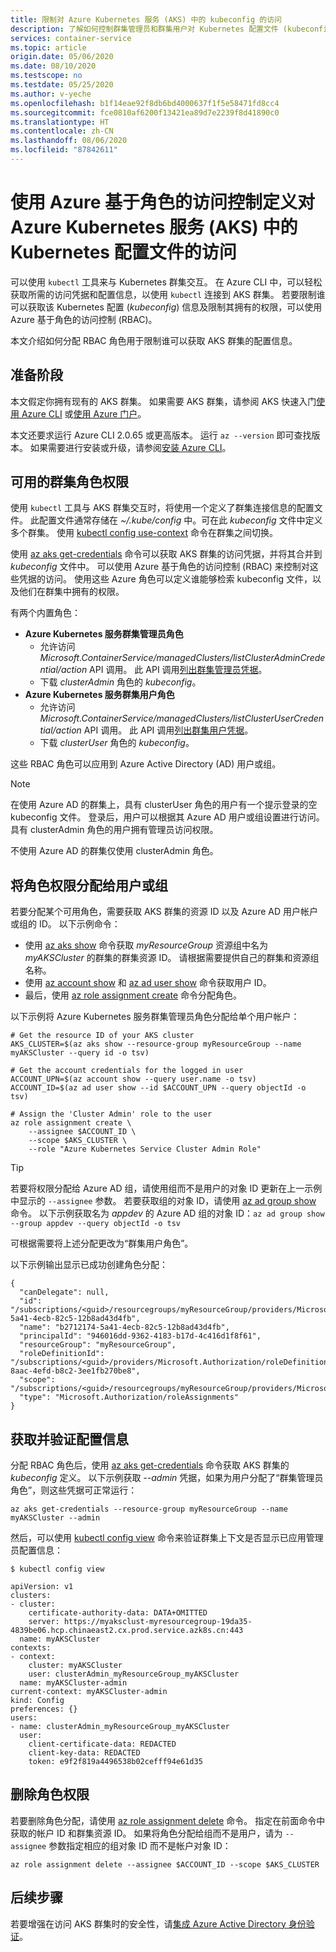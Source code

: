 ```yaml
---
title: 限制对 Azure Kubernetes 服务 (AKS) 中的 kubeconfig 的访问
description: 了解如何控制群集管理员和群集用户对 Kubernetes 配置文件 (kubeconfig) 的访问
services: container-service
ms.topic: article
origin.date: 05/06/2020
ms.date: 08/10/2020
ms.testscope: no
ms.testdate: 05/25/2020
ms.author: v-yeche
ms.openlocfilehash: b1f14eae92f8db6bd4000637f1f5e58471fd8cc4
ms.sourcegitcommit: fce0810af6200f13421ea89d7e2239f8d41890c0
ms.translationtype: HT
ms.contentlocale: zh-CN
ms.lasthandoff: 08/06/2020
ms.locfileid: "87842611"
---
```

# <a name="use-azure-role-based-access-controls-to-define-access-to-the-kubernetes-configuration-file-in-azure-kubernetes-service-aks"></a>使用 Azure 基于角色的访问控制定义对 Azure Kubernetes 服务 (AKS) 中的 Kubernetes 配置文件的访问

可以使用 `kubectl` 工具来与 Kubernetes 群集交互。 在 Azure CLI 中，可以轻松获取所需的访问凭据和配置信息，以使用 `kubectl` 连接到 AKS 群集。 若要限制谁可以获取该 Kubernetes 配置 (*kubeconfig*) 信息及限制其拥有的权限，可以使用 Azure 基于角色的访问控制 (RBAC)。

本文介绍如何分配 RBAC 角色用于限制谁可以获取 AKS 群集的配置信息。

## <a name="before-you-begin"></a>准备阶段

本文假定你拥有现有的 AKS 群集。 如果需要 AKS 群集，请参阅 AKS 快速入门[使用 Azure CLI][aks-quickstart-cli] 或[使用 Azure 门户][aks-quickstart-portal]。

本文还要求运行 Azure CLI 2.0.65 或更高版本。 运行 `az --version` 即可查找版本。 如果需要进行安装或升级，请参阅[安装 Azure CLI][azure-cli-install]。

## <a name="available-cluster-roles-permissions"></a>可用的群集角色权限

使用 `kubectl` 工具与 AKS 群集交互时，将使用一个定义了群集连接信息的配置文件。 此配置文件通常存储在 *~/.kube/config* 中。可在此 *kubeconfig* 文件中定义多个群集。 使用 [kubectl config use-context][kubectl-config-use-context] 命令在群集之间切换。

使用 [az aks get-credentials][az-aks-get-credentials] 命令可以获取 AKS 群集的访问凭据，并将其合并到 *kubeconfig* 文件中。 可以使用 Azure 基于角色的访问控制 (RBAC) 来控制对这些凭据的访问。 使用这些 Azure 角色可以定义谁能够检索 kubeconfig 文件，以及他们在群集中拥有的权限。

有两个内置角色：

* **Azure Kubernetes 服务群集管理员角色**  
    * 允许访问 *Microsoft.ContainerService/managedClusters/listClusterAdminCredential/action* API 调用。 此 API 调用[列出群集管理员凭据][api-cluster-admin]。
    * 下载 *clusterAdmin* 角色的 *kubeconfig*。
* **Azure Kubernetes 服务群集用户角色**
    * 允许访问 *Microsoft.ContainerService/managedClusters/listClusterUserCredential/action* API 调用。 此 API 调用[列出群集用户凭据][api-cluster-user]。
    * 下载 *clusterUser* 角色的 *kubeconfig*。

这些 RBAC 角色可以应用到 Azure Active Directory (AD) 用户或组。

> [!NOTE]
> 在使用 Azure AD 的群集上，具有 clusterUser 角色的用户有一个提示登录的空 kubeconfig 文件。 登录后，用户可以根据其 Azure AD 用户或组设置进行访问。 具有 clusterAdmin 角色的用户拥有管理员访问权限。
>
> 不使用 Azure AD 的群集仅使用 clusterAdmin 角色。

## <a name="assign-role-permissions-to-a-user-or-group"></a>将角色权限分配给用户或组

若要分配某个可用角色，需要获取 AKS 群集的资源 ID 以及 Azure AD 用户帐户或组的 ID。 以下示例命令：

* 使用 [az aks show][az-aks-show] 命令获取 *myResourceGroup* 资源组中名为 *myAKSCluster* 的群集的群集资源 ID。 请根据需要提供自己的群集和资源组名称。
* 使用 [az account show][az-account-show] 和 [az ad user show][az-ad-user-show] 命令获取用户 ID。
* 最后，使用 [az role assignment create][az-role-assignment-create] 命令分配角色。

以下示例将 Azure Kubernetes 服务群集管理员角色分配给单个用户帐户：

```azurecli
# Get the resource ID of your AKS cluster
AKS_CLUSTER=$(az aks show --resource-group myResourceGroup --name myAKSCluster --query id -o tsv)

# Get the account credentials for the logged in user
ACCOUNT_UPN=$(az account show --query user.name -o tsv)
ACCOUNT_ID=$(az ad user show --id $ACCOUNT_UPN --query objectId -o tsv)

# Assign the 'Cluster Admin' role to the user
az role assignment create \
    --assignee $ACCOUNT_ID \
    --scope $AKS_CLUSTER \
    --role "Azure Kubernetes Service Cluster Admin Role"
```

> [!TIP]
> 若要将权限分配给 Azure AD 组，请使用组而不是用户的对象 ID 更新在上一示例中显示的 `--assignee` 参数。  若要获取组的对象 ID，请使用 [az ad group show][az-ad-group-show] 命令。 以下示例获取名为 *appdev* 的 Azure AD 组的对象 ID：`az ad group show --group appdev --query objectId -o tsv`

可根据需要将上述分配更改为“群集用户角色”。

以下示例输出显示已成功创建角色分配：

```
{
  "canDelegate": null,
  "id": "/subscriptions/<guid>/resourcegroups/myResourceGroup/providers/Microsoft.ContainerService/managedClusters/myAKSCluster/providers/Microsoft.Authorization/roleAssignments/b2712174-5a41-4ecb-82c5-12b8ad43d4fb",
  "name": "b2712174-5a41-4ecb-82c5-12b8ad43d4fb",
  "principalId": "946016dd-9362-4183-b17d-4c416d1f8f61",
  "resourceGroup": "myResourceGroup",
  "roleDefinitionId": "/subscriptions/<guid>/providers/Microsoft.Authorization/roleDefinitions/0ab01a8-8aac-4efd-b8c2-3ee1fb270be8",
  "scope": "/subscriptions/<guid>/resourcegroups/myResourceGroup/providers/Microsoft.ContainerService/managedClusters/myAKSCluster",
  "type": "Microsoft.Authorization/roleAssignments"
}
```

## <a name="get-and-verify-the-configuration-information"></a>获取并验证配置信息

分配 RBAC 角色后，使用 [az aks get-credentials][az-aks-get-credentials] 命令获取 AKS 群集的 *kubeconfig* 定义。 以下示例获取 *--admin* 凭据，如果为用户分配了“群集管理员角色”，则这些凭据可正常运行：

```azurecli
az aks get-credentials --resource-group myResourceGroup --name myAKSCluster --admin
```

然后，可以使用 [kubectl config view][kubectl-config-view] 命令来验证群集上下文是否显示已应用管理员配置信息：

```
$ kubectl config view

apiVersion: v1
clusters:
- cluster:
    certificate-authority-data: DATA+OMITTED
    server: https://myaksclust-myresourcegroup-19da35-4839be06.hcp.chinaeast2.cx.prod.service.azk8s.cn:443
  name: myAKSCluster
contexts:
- context:
    cluster: myAKSCluster
    user: clusterAdmin_myResourceGroup_myAKSCluster
  name: myAKSCluster-admin
current-context: myAKSCluster-admin
kind: Config
preferences: {}
users:
- name: clusterAdmin_myResourceGroup_myAKSCluster
  user:
    client-certificate-data: REDACTED
    client-key-data: REDACTED
    token: e9f2f819a4496538b02cefff94e61d35
```

## <a name="remove-role-permissions"></a>删除角色权限

若要删除角色分配，请使用 [az role assignment delete][az-role-assignment-delete] 命令。 指定在前面命令中获取的帐户 ID 和群集资源 ID。 如果将角色分配给组而不是用户，请为 `--assignee` 参数指定相应的组对象 ID 而不是帐户对象 ID：

```azurecli
az role assignment delete --assignee $ACCOUNT_ID --scope $AKS_CLUSTER
```

## <a name="next-steps"></a>后续步骤

若要增强在访问 AKS 群集时的安全性，请[集成 Azure Active Directory 身份验证][aad-integration]。

<!-- LINKS - external -->

[kubectl-config-use-context]: https://kubernetes.io/docs/reference/generated/kubectl/kubectl-commands#config
[kubectl-config-view]: https://kubernetes.io/docs/reference/generated/kubectl/kubectl-commands#config

<!-- LINKS - internal -->

[aks-quickstart-cli]: kubernetes-walkthrough.md
[aks-quickstart-portal]: kubernetes-walkthrough-portal.md
[azure-cli-install]: https://docs.azure.cn/cli/install-azure-cli?view=azure-cli-latest
[az-aks-get-credentials]: https://docs.microsoft.com/cli/azure/aks?view=azure-cli-latest#az-aks-get-credentials
[azure-rbac]: ../role-based-access-control/overview.md
[api-cluster-admin]: https://docs.microsoft.com/rest/api/aks/managedclusters/listclusteradmincredentials
[api-cluster-user]: https://docs.microsoft.com/rest/api/aks/managedclusters/listclusterusercredentials
[az-aks-show]: https://docs.microsoft.com/cli/azure/aks?view=azure-cli-latest#az-aks-show
[az-account-show]: https://docs.azure.cn/cli/account?view=azure-cli-latest#az-account-show
[az-ad-user-show]: https://docs.azure.cn/cli/ad/user?view=azure-cli-latest#az-ad-user-show
[az-role-assignment-create]: https://docs.azure.cn/cli/role/assignment?view=azure-cli-latest#az-role-assignment-create
[az-role-assignment-delete]: https://docs.azure.cn/cli/role/assignment?view=azure-cli-latest#az-role-assignment-delete
[aad-integration]: ./azure-ad-integration-cli.md
[az-ad-group-show]: https://docs.azure.cn/cli/ad/group?view=azure-cli-latest#az-ad-group-show

<!-- Update_Description: update meta properties, wording update, update link -->